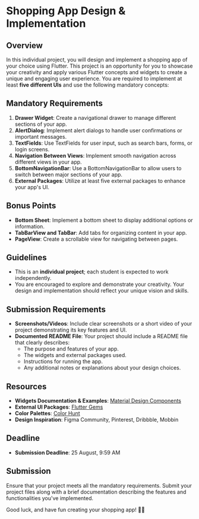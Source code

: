 # Shopping App Design & Implementation

## Overview
In this individual project, you will design and implement a shopping app of your choice using Flutter. This project is an opportunity for you to showcase your creativity and apply various Flutter concepts and widgets to create a unique and engaging user experience. You are required to implement at least **five different UIs** and use the following mandatory concepts:

## Mandatory Requirements
1. **Drawer Widget**: Create a navigational drawer to manage different sections of your app.
2. **AlertDialog**: Implement alert dialogs to handle user confirmations or important messages.
3. **TextFields**: Use TextFields for user input, such as search bars, forms, or login screens.
4. **Navigation Between Views**: Implement smooth navigation across different views in your app.
5. **BottomNavigationBar**: Use a BottomNavigationBar to allow users to switch between major sections of your app.
6. **External Packages**: Utilize at least five external packages to enhance your app's UI.

## Bonus Points
- **Bottom Sheet**: Implement a bottom sheet to display additional options or information.
- **TabBarView and TabBar**: Add tabs for organizing content in your app.
- **PageView**: Create a scrollable view for navigating between pages.

## Guidelines
- This is an **individual project**; each student is expected to work independently.
- You are encouraged to explore and demonstrate your creativity. Your design and implementation should reflect your unique vision and skills.

## Submission Requirements
- **Screenshots/Videos**: Include clear screenshots or a short video of your project demonstrating its key features and UI.
- **Documented README File**: Your project should include a README file that clearly describes:
  - The purpose and features of your app.
  - The widgets and external packages used.
  - Instructions for running the app.
  - Any additional notes or explanations about your design choices.


## Resources
- **Widgets Documentation & Examples**: [Material Design Components](https://m3.material.io/components/badges/overview)
- **External UI Packages**: [Flutter Gems](https://fluttergems.dev/)
- **Color Palettes**: [Color Hunt](https://colorhunt.co/)
- **Design Inspiration**: Figma Community, Pinterest, Dribbble, Mobbin

## Deadline
- **Submission Deadline**: 25 August, 9:59 AM

## Submission
Ensure that your project meets all the mandatory requirements. Submit your project files along with a brief documentation describing the features and functionalities you've implemented.

Good luck, and have fun creating your shopping app! 🎨📱
